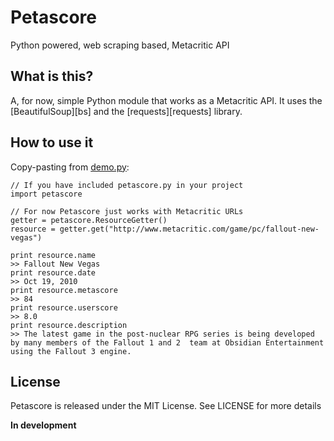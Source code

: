 Petascore
=========
Python powered, web scraping based, Metacritic API

What is this?
-------------
A, for now, simple Python module that works as a Metacritic API. It uses the [BeautifulSoup][bs] and the [requests][requests] library.

How to use it
-------------
Copy-pasting from [demo.py](petascore/demo.py):
    
    // If you have included petascore.py in your project
    import petascore

    // For now Petascore just works with Metacritic URLs
    getter = petascore.ResourceGetter()
    resource = getter.get("http://www.metacritic.com/game/pc/fallout-new-vegas")

    print resource.name
    >> Fallout New Vegas
    print resource.date
    >> Oct 19, 2010
    print resource.metascore
    >> 84
    print resource.userscore
    >> 8.0
    print resource.description
    >> The latest game in the post-nuclear RPG series is being developed by many members of the Fallout 1 and 2  team at Obsidian Entertainment using the Fallout 3 engine.

License
-------
Petascore is released under the MIT License. See LICENSE for more details

**In development**
